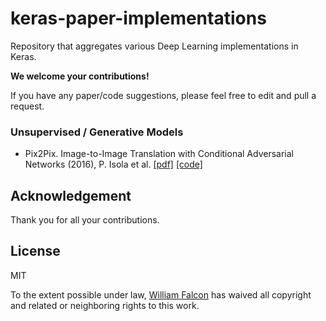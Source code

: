 # keras-paper-implementations
Repository that aggregates various Deep Learning implementations in Keras.    

**We welcome your contributions!**

If you have any paper/code suggestions, please feel free to edit and pull a request.

### Unsupervised / Generative Models    
- Pix2Pix. Image-to-Image Translation with Conditional Adversarial Networks (2016), P. Isola et al. [[pdf]](https://arxiv.org/pdf/1611.07004.pdf) [[code]](https://github.com/williamFalcon/pix2pix-keras)

## Acknowledgement

Thank you for all your contributions.

## License
MIT    

To the extent possible under law, [William Falcon](https://williamfalcon.com) has waived all copyright and related or neighboring rights to this work.
